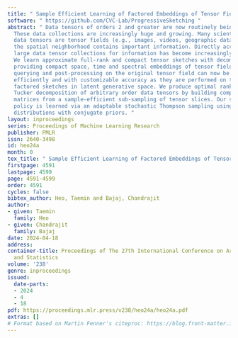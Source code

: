 ```yaml
---
title: " Sample Efficient Learning of Factored Embeddings of Tensor Fields "
software: " https://github.com/CVC-Lab/ProgressiveSketching "
abstract: " Data tensors of orders 2 and greater are now routinely being generated.
  These data collections are increasingly huge and growing. Many scientific and medical
  data tensors are tensor fields (e.g., images, videos, geographic data) in which
  the spatial neighborhood contains important information. Directly accessing such
  large data tensor collections for information has become increasingly prohibitive.
  We learn approximate full-rank and compact tensor sketches with decompositive representations
  providing compact space, time and spectral embeddings of tensor fields. All information
  querying and post-processing on the original tensor field can now be achieved more
  efficiently and with customizable accuracy as they are performed on these compact
  factored sketches in latent generative space. We produce optimal rank-r sketchy
  Tucker decomposition of arbitrary order data tensors by building compact factor
  matrices from a sample-efficient sub-sampling of tensor slices. Our sample efficient
  policy is learned via an adaptable stochastic Thompson sampling using Dirichlet
  distributions with conjugate priors. "
layout: inproceedings
series: Proceedings of Machine Learning Research
publisher: PMLR
issn: 2640-3498
id: heo24a
month: 0
tex_title: " Sample Efficient Learning of Factored Embeddings of Tensor Fields "
firstpage: 4591
lastpage: 4599
page: 4591-4599
order: 4591
cycles: false
bibtex_author: Heo, Taemin and Bajaj, Chandrajit
author:
- given: Taemin
  family: Heo
- given: Chandrajit
  family: Bajaj
date: 2024-04-18
address:
container-title: Proceedings of The 27th International Conference on Artificial Intelligence
  and Statistics
volume: '238'
genre: inproceedings
issued:
  date-parts:
  - 2024
  - 4
  - 18
pdf: https://proceedings.mlr.press/v238/heo24a/heo24a.pdf
extras: []
# Format based on Martin Fenner's citeproc: https://blog.front-matter.io/posts/citeproc-yaml-for-bibliographies/
---
```

